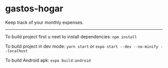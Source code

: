 # gastos-hogar

Keep track of your monthly expenses.

---

To build project first u neet to install dependencies:
```npm install```

To build project in dev mode:
```yarn start```
or
```expo start --dev --no-minify --localhost```

To build Android apk:
```expo build:android```
